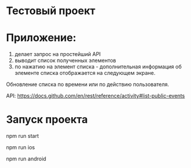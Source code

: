 # Тестовый проект

# Приложение:

1. делает запрос на простейший API
2. выводит список полученных элементов 
3. по нажатию на элемент списка - дополнительная информация об элементе списка отображается на следующем экране. 

Обновление списка по времени или по действию пользователя. 

API:
 https://docs.github.com/en/rest/reference/activity#list-public-events

# Запуск проекта 

npm run start

npm run ios

npm run android
